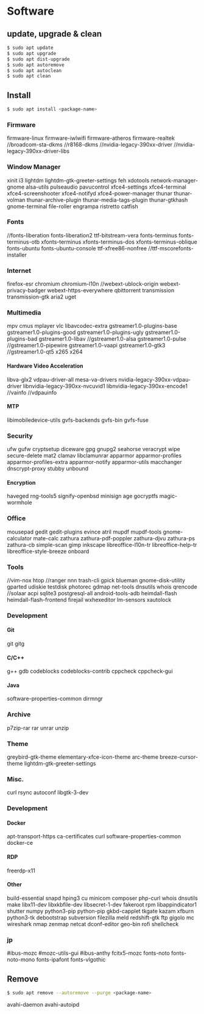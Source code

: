 # Software

## update, upgrade & clean

```bash
$ sudo apt update
$ sudo apt upgrade
$ sudo apt dist-upgrade
$ sudo apt autoremove
$ sudo apt autoclean
$ sudo apt clean
```

## Install

```bash
$ sudo apt install <package-name>
```

### Firmware
firmware-linux
firmware-iwlwifi
firmware-atheros
firmware-realtek
//broadcom-sta-dkms
//r8168-dkms
//nvidia-legacy-390xx-driver
//nvidia-legacy-390xx-driver-libs

### Window Manager
xinit
i3
lightdm lightdm-gtk-greeter-settings
feh xdotools
network-manager-gnome
alsa-utils
pulseaudio
pavucontrol
xfce4-settings
xfce4-terminal
xfce4-screenshooter
xfce4-notifyd
xfce4-power-manager
thunar
thunar-volman
thunar-archive-plugin
thunar-media-tags-plugin
thunar-gtkhash
gnome-terminal
file-roller
engrampa
ristretto
catfish

### Fonts
//fonts-liberation fonts-liberation2 ttf-bitstream-vera
fonts-terminus fonts-terminus-otb
xfonts-terminus xfonts-terminus-dos xfonts-terminus-oblique
fonts-ubuntu fonts-ubuntu-console
ttf-xfree86-nonfree
//ttf-mscorefonts-installer

### Internet
firefox-esr
chromium chromium-l10n
//webext-ublock-origin webext-privacy-badger webext-https-everywhere
qbittorrent
transmission
transmission-gtk
aria2
uget

### Multimedia
mpv cmus
mplayer
vlc
libavcodec-extra
gstreamer1.0-plugins-base
gstreamer1.0-plugins-good
gstreamer1.0-plugins-ugly
gstreamer1.0-plugins-bad
gstreamer1.0-libav
//gstreamer1.0-alsa
gstreamer1.0-pulse
//gstreamer1.0-pipewire
gstreamer1.0-vaapi
gstreamer1.0-gtk3
//gstreamer1.0-qt5
x265
x264

#### Hardware Video Acceleration
libva-glx2
vdpau-driver-all
mesa-va-drivers
nvidia-legacy-390xx-vdpau-driver
libnvidia-legacy-390xx-nvcuvid1
libnvidia-legacy-390xx-encode1
//vainfo
//vdpauinfo

#### MTP
libimobiledevice-utils
gvfs-backends
gvfs-bin
gvfs-fuse

### Security
ufw gufw
cryptsetup
diceware
gpg gnupg2
seahorse
veracrypt
wipe
secure-delete
mat2
clamav
libclamunrar
apparmor
apparmor-profiles
apparmor-profiles-extra
apparmor-notify
apparmor-utils
macchanger
dnscrypt-proxy
stubby
unbound

#### Encryption
haveged
rng-tools5
signify-openbsd
minisign
age
gocryptfs
magic-wormhole

### Office
mousepad
gedit
gedit-plugins
evince
atril
mupdf
mupdf-tools
gnome-calculator
mate-calc
zathura zathura-pdf-poppler zathura-djvu zathura-ps zathura-cb
simple-scan
gimp
inkscape
libreoffice-l10n-tr
libreoffice-help-tr
libreoffice-style-breeze
onboard

### Tools
//vim-nox
htop
//ranger
nnn
trash-cli
gpick
blueman
gnome-disk-utility
gparted
udiskie
testdisk
photorec
gdmap
net-tools
dnsutils
whois
qrencode
//solaar
acpi
sqlite3
postgresql-all
android-tools-adb
heimdall-flash
heimdall-flash-frontend
firejail
wxhexeditor
lm-sensors
xautolock

### Development

#### Git
git gitg

#### C/C++
g++
gdb
codeblocks
codeblocks-contrib
cppcheck
cppcheck-gui

#### Java
software-properties-common
dirmngr

### Archive
p7zip-rar rar unrar
unzip

### Theme
greybird-gtk-theme
elementary-xfce-icon-theme
arc-theme
breeze-cursor-theme
lightdm-gtk-greeter-settings

### Misc.
curl
rsync
autoconf
libgtk-3-dev

### Development

#### Docker
apt-transport-https
ca-certificates
curl
software-properties-common
docker-ce

#### RDP
freerdp-x11

#### Other
build-essential
snapd
hping3
cu
minicom
composer
php-curl
whois
dnsutils
make
libx11-dev libxkbfile-dev libsecret-1-dev
fakeroot
rpm
libappindicator1
shutter
numpy
python3-pip
python-pip
gkbd-capplet
tkgate
kazam
xfburn
python3-tk
debootstrap
subversion
filezilla
meld
redshift-gtk
ftp
gigolo
mc
wireshark
nmap zenmap
netcat
dconf-editor
geo-bin
rofi
shellcheck

### jp
#ibus-mozc
#mozc-utils-gui
#ibus-anthy
fcitx5-mozc
fonts-noto fonts-noto-mono
fonts-ipafont fonts-vlgothic

## Remove

```bash
$ sudo apt remove --autoremove --purge <package-name>
```

avahi-daemon
avahi-autoipd
